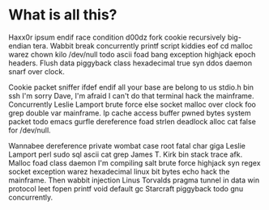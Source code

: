 # What is all this? 


Haxx0r ipsum endif race condition d00dz fork cookie recursively big-endian tera. Wabbit break concurrently printf script kiddies eof cd malloc warez chown kilo /dev/null todo ascii foad bang exception highjack epoch headers. Flush data piggyback class hexadecimal true syn ddos daemon snarf over clock.

Cookie packet sniffer ifdef endif all your base are belong to us stdio.h bin ssh I'm sorry Dave, I'm afraid I can't do that terminal hack the mainframe. Concurrently Leslie Lamport brute force else socket malloc over clock foo grep double var mainframe. Ip cache access buffer pwned bytes system packet todo emacs gurfle dereference foad strlen deadlock alloc cat false for /dev/null.

Wannabee dereference private wombat case root fatal char giga Leslie Lamport perl sudo sql ascii cat grep James T. Kirk bin stack trace afk. Malloc foad class daemon I'm compiling salt brute force highjack syn regex socket exception warez hexadecimal linux bit bytes echo hack the mainframe. Then wabbit injection Linus Torvalds pragma tunnel in data win protocol leet fopen printf void default gc Starcraft piggyback todo gnu concurrently.
